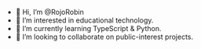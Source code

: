 - 👋 Hi, I’m @RojoRobin
- 👀 I’m interested in educational technology.
- 🌱 I’m currently learning TypeScript & Python.
- 💞️ I’m looking to collaborate on public-interest projects.

<!---
RojoRobin/RojoRobin is a ✨ special ✨ repository because its `README.md` (this file) appears on your GitHub profile.
You can click the Preview link to take a look at your changes.
--->
